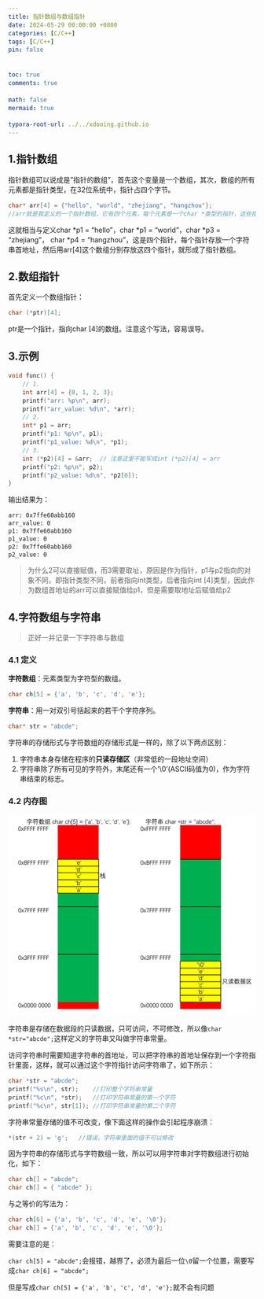 ```yaml
---
title: 指针数组与数组指针
date: 2024-05-29 00:00:00 +0800
categories: [C/C++]
tags: [C/C++]
pin: false


toc: true
comments: true

math: false
mermaid: true

typora-root-url: ../../xdooing.github.io
---
```






## 1.指针数组

指针数组可以说成是”指针的数组”，首先这个变量是一个数组，其次，数组的所有元素都是指针类型，在32位系统中，指针占四个字节。

```c++
char* arr[4] = {"hello", "world", "zhejiang", "hangzhou"};
//arr就是我定义的一个指针数组，它有四个元素，每个元素是一个char *类型的指针，这些指针存放着其对应字符串的首地址。
```

这就相当与定义char *p1 = “hello”，char *p1 = “world”，char *p3 = “zhejiang”， char *p4 = “hangzhou”，这是四个指针，每个指针存放一个字符串首地址，然后用arr[4]这个数组分别存放这四个指针，就形成了指针数组。



## 2.数组指针

首先定义一个数组指针：

```c++
char (*ptr)[4];
```

ptr是一个指针，指向char [4]的数组。注意这个写法，容易误导。



## 3.示例

```c++
void func() {
    // 1.
    int arr[4] = {0, 1, 2, 3};
    printf("arr: %p\n", arr);
    printf("arr_value: %d\n", *arr);
    // 2.
    int* p1 = arr;
    printf("p1: %p\n", p1);
    printf("p1_value: %d\n", *p1);
    // 3.
    int (*p2)[4] = &arr;  // 注意这里不能写成int (*p2)[4] = arr
    printf("p2: %p\n", p2);
    printf("p2_value: %d\n", *p2[0]);
}
```

输出结果为：

```
arr: 0x7ffe60abb160
arr_value: 0
p1: 0x7ffe60abb160
p1_value: 0
p2: 0x7ffe60abb160
p2_value: 0
```

> 为什么2可以直接赋值，而3需要取址，原因是作为指针，p1与p2指向的对象不同，即指针类型不同，前者指向int类型，后者指向int [4]类型，因此作为数组首地址的arr可以直接赋值给p1，但是需要取地址后赋值给p2



## 4.字符数组与字符串

> 正好一并记录一下字符串与数组

### 4.1 定义

**字符数组**：元素类型为字符型的数组。

```c
char ch[5] = {'a', 'b', 'c', 'd', 'e'};
```

**字符串**：用一对双引号括起来的若干个字符序列。

```c
char* str = "abcde";
```

字符串的存储形式与字符数组的存储形式是一样的，除了以下两点区别：

1. 字符串本身存储在程序的**只读存储区**（非常低的一段地址空间）
2. 字符串除了所有可见的字符外，末尾还有一个’\0’(ASCII码值为0)，作为字符串结束的标志。



### 4.2 内存图

![1520295705884](/assets/blog_res/assets/1520295705884.png)

字符串是存储在数据段的只读数据，只可访问，不可修改，所以像`char *str="abcde";`这样定义的字符串又叫做字符串常量。

访问字符串时需要知道字符串的首地址，可以把字符串的首地址保存到一个字符指针里面，这样，就可以通过这个字符指针访问字符串了，如下所示：

```c
char *str = "abcde";
printf("%s\n", str);    //打印整个字符串常量
printf("%c\n", *str);   //打印字符串常量的第一个字符
printf("%c\n", str[1]); //打印字符串常量的第二个字符
```

字符串常量存储的值不可改变，像下面这样的操作会引起程序崩溃：

```c
*(str + 2) = 'g';   //错误，字符串里面的值不可以修改
```

因为字符串的存储形式与字符数组一致，所以可以用字符串对字符数组进行初始化，如下：

```c
char ch[] = "abcde";
char ch[] = { "abcde" };
```

与之等价的写法为：

```c
char ch[6] = {'a', 'b', 'c', 'd', 'e', '\0'};
char ch[] = {'a', 'b', 'c', 'd', 'e', '\0'};
```

需要注意的是：

`char ch[5] = "abcde";`会报错，越界了，必须为最后一位`\0`留一个位置，需要写成`char ch[6] = "abcde";`

但是写成`char ch[5] = {'a', 'b', 'c', 'd', 'e'};`就不会有问题

